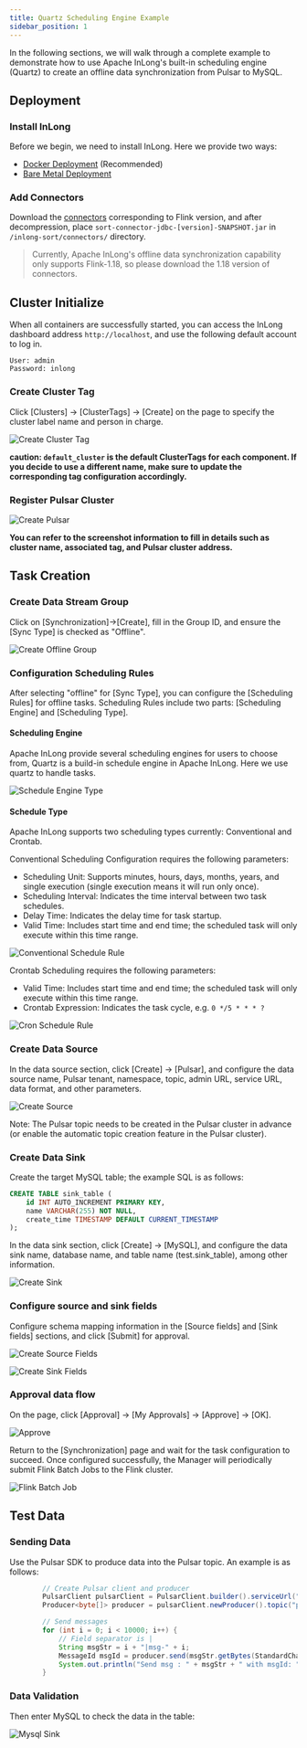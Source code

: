 ```yaml
---
title: Quartz Scheduling Engine Example
sidebar_position: 1
---
```


In the following sections, we will walk through a complete example to demonstrate how to use Apache InLong's built-in scheduling engine (Quartz) to create an offline data synchronization from Pulsar to MySQL.

## Deployment
### Install InLong

Before we begin, we need to install InLong. Here we provide two ways:
- [Docker Deployment](deployment/docker.md) (Recommended)
- [Bare Metal Deployment](deployment/bare_metal.md)

### Add Connectors

Download the [connectors](https://inlong.apache.org/downloads/) corresponding to Flink version, and after decompression, place `sort-connector-jdbc-[version]-SNAPSHOT.jar` in `/inlong-sort/connectors/` directory.
> Currently, Apache InLong's offline data synchronization capability only supports Flink-1.18, so please download the 1.18 version of connectors.

## Cluster Initialize
When all containers are successfully started, you can access the InLong dashboard address `http://localhost`, and use the following default account to log in.
```
User: admin
Password: inlong
```

### Create Cluster Tag
Click [Clusters] -> [ClusterTags] -> [Create] on the page to specify the cluster label name and person in charge.

![Create Cluster Tag](img/pulsar_mysql/quartz/cluster_tag.png)

**caution: `default_cluster` is the default ClusterTags for each component. If you decide to use a different name, make sure to update the corresponding tag configuration accordingly.**

### Register Pulsar Cluster

![Create Pulsar](img/pulsar_mysql/quartz/create_pulsar_cluster.png)

**You can refer to the screenshot information to fill in details such as cluster name, associated tag, and Pulsar cluster address.**

## Task Creation
### Create Data Stream Group
Click on [Synchronization]→[Create], fill in the Group ID, and ensure the [Sync Type] is checked as "Offline".


![Create Offline Group](img/pulsar_mysql/quartz/create_offline_group.png)

### Configuration Scheduling Rules
After selecting "offline" for [Sync Type], you can configure the [Scheduling Rules] for offline tasks. Scheduling Rules include two parts: [Scheduling Engine] and [Scheduling Type].

#### Scheduling Engine
Apache InLong provide several scheduling engines for users to choose from, Quartz is a build-in schedule engine in Apache InLong. Here we use quartz to handle tasks.

![Schedule Engine Type](img/pulsar_mysql/quartz/schedule_engine_type.png)

#### Schedule Type
Apache InLong supports two scheduling types currently: Conventional and Crontab.

Conventional Scheduling Configuration requires the following parameters:
- Scheduling Unit: Supports minutes, hours, days, months, years, and single execution (single execution means it will run only once).
- Scheduling Interval: Indicates the time interval between two task schedules.
- Delay Time: Indicates the delay time for task startup.
- Valid Time: Includes start time and end time; the scheduled task will only execute within this time range.

![Conventional Schedule Rule](img/pulsar_mysql/quartz/conventional_schedule.png)

Crontab Scheduling requires the following parameters:
- Valid Time: Includes start time and end time; the scheduled task will only execute within this time range.
- Crontab Expression: Indicates the task cycle, e.g. `0 */5 * * * ?`

![Cron Schedule Rule](img/pulsar_mysql/quartz/cron_schedule.png)

### Create Data Source
In the data source section, click [Create] → [Pulsar], and configure the data source name, Pulsar tenant, namespace, topic, admin URL, service URL, data format, and other parameters.

![Create Source](img/pulsar_mysql/quartz/source.png)

Note: The Pulsar topic needs to be created in the Pulsar cluster in advance (or enable the automatic topic creation feature in the Pulsar cluster).

### Create Data Sink

Create the target MySQL table; the example SQL is as follows:

```sql
CREATE TABLE sink_table (
    id INT AUTO_INCREMENT PRIMARY KEY,
    name VARCHAR(255) NOT NULL,
    create_time TIMESTAMP DEFAULT CURRENT_TIMESTAMP
);
```

In the data sink section, click [Create] → [MySQL], and configure the data sink name, database name, and table name (test.sink_table), among other information.

![Create Sink](img/pulsar_mysql/quartz/sink.png)

### Configure source and sink fields

Configure schema mapping information in the [Source fields] and [Sink fields] sections, and click [Submit] for approval.

![Create Source Fields](img/pulsar_mysql/quartz/source_fields.png)

![Create Sink Fields](img/pulsar_mysql/quartz/sink_fields.png)

### Approval data flow

On the page, click [Approval] -> [My Approvals] -> [Approve] → [OK].

![Approve](img/pulsar_mysql/quartz/approve.png)

Return to the [Synchronization] page and wait for the task configuration to succeed. Once configured successfully, the Manager will periodically submit Flink Batch Jobs to the Flink cluster.

![Flink Batch Job](img/pulsar_mysql/quartz/flink_batch_job.png)

## Test Data
### Sending Data

Use the Pulsar SDK to produce data into the Pulsar topic. An example is as follows:
```java
        // Create Pulsar client and producer
        PulsarClient pulsarClient = PulsarClient.builder().serviceUrl("pulsar://localhost:6650").build();
        Producer<byte[]> producer = pulsarClient.newProducer().topic("public/default/test").create();

        // Send messages
        for (int i = 0; i < 10000; i++) {
            // Field separator is |
            String msgStr = i + "|msg-" + i;
            MessageId msgId = producer.send(msgStr.getBytes(StandardCharsets.UTF_8));
            System.out.println("Send msg : " + msgStr + " with msgId: " + msgId);
        }
```

### Data Validation

Then enter MySQL to check the data in the table:

![Mysql Sink](img/pulsar_mysql/quartz/mysql_sink.png)
